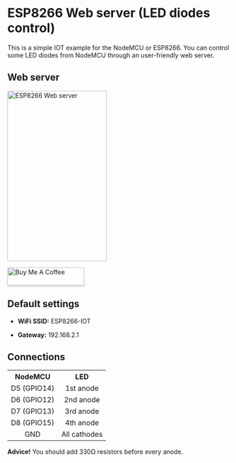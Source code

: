 # ESP8266 Web server (LED diodes control)
This is a simple IOT example for the NodeMCU or ESP8266. You can control some LED diodes from NodeMCU through an user-friendly web server.

<h2>Web server</h2>

<img width="225" height="385" src="https://raw.githubusercontent.com/BlueArduino20/ESP8266_Web_Server_LED/master/Screenshot_01.png" title="ESP8266 Web server">

<a href="https://www.buymeacoffee.com/rSiZtB3" target="_blank"><img src="https://www.buymeacoffee.com/assets/img/custom_images/orange_img.png" alt="Buy Me A Coffee" style="height: 41px !important;width: 174px !important;box-shadow: 0px 3px 2px 0px rgba(190, 190, 190, 0.5) !important;-webkit-box-shadow: 0px 3px 2px 0px rgba(190, 190, 190, 0.5) !important;" ></a>

<h2>Default settings</h2>

- **WiFi SSID:** ESP8266-IOT

- **Gateway:** 192.168.2.1

<h2>Connections</h2>
<table><tr><th>NodeMCU</th><th>LED</th></tr>
<tr><td align="center">D5 (GPIO14)</td><td align="center">1st anode</td></tr>
<tr><td align="center">D6 (GPIO12)</td><td align="center">2nd anode</td></tr>
<tr><td align="center">D7 (GPIO13)</td><td align="center">3rd anode</td></tr>
<tr><td align="center">D8 (GPIO15)</td><td align="center">4th anode</td></tr>
<tr><td align="center">GND</td><td align="center">All cathodes</td></tr></table>

**Advice!** You should add 330Ω resistors before every anode.
